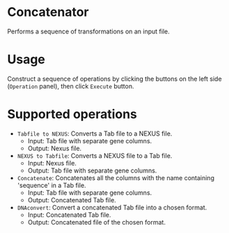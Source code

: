 # Concatenator
Performs a sequence of transformations on an input file.

# Usage
Construct a sequence of operations by clicking the buttons on the left side (`Operation` panel), then click `Execute` button.

# Supported operations
* `Tabfile to NEXUS`: Converts a Tab file to a NEXUS file.
  - Input: Tab file with separate gene columns.
  - Output: Nexus file.
* `NEXUS to Tabfile`: Converts a NEXUS file to a Tab file.
  - Input: Nexus file.
  - Output: Tab file with separate gene columns.
* `Concatenate`: Concatenates all the columns with the name containing 'sequence' in a Tab file.
  - Input: Tab file with separate gene columns.
  - Output: Concatenated Tab file.
* `DNAconvert`: Convert a concatenated Tab file into a chosen format.
  - Input: Concatenated Tab file.
  - Output: Concatenated file of the chosen format.
